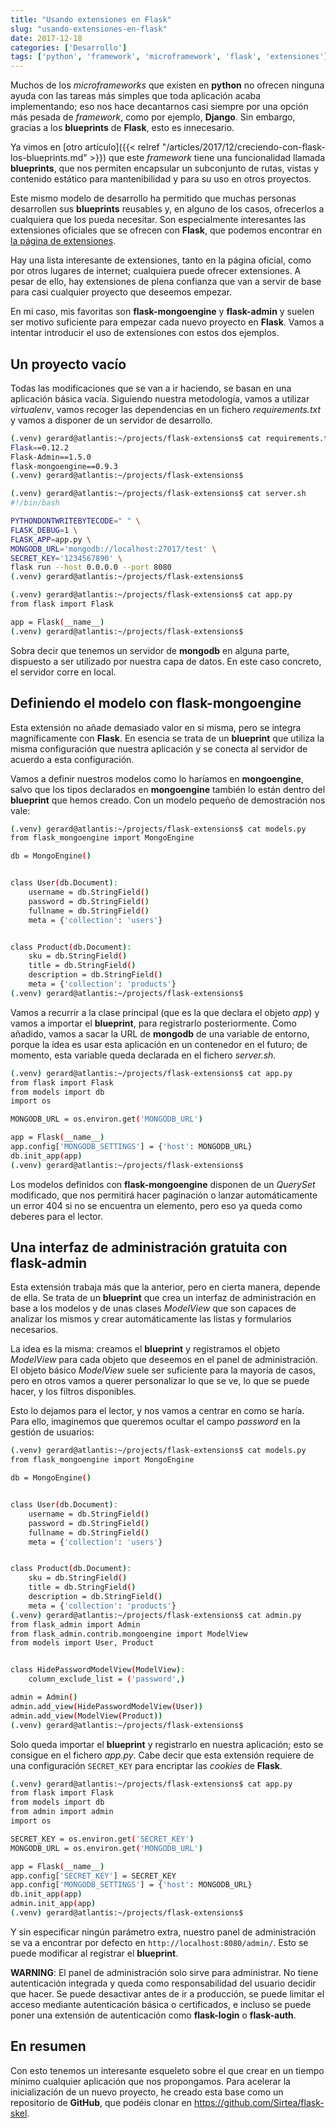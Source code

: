 ```yaml
---
title: "Usando extensiones en Flask"
slug: "usando-extensiones-en-flask"
date: 2017-12-18
categories: ['Desarrollo']
tags: ['python', 'framework', 'microframework', 'flask', 'extensiones']
---
```


Muchos de los *microframeworks* que existen en **python** no ofrecen ninguna ayuda con las tareas más simples que toda aplicación acaba implementando; eso nos hace decantarnos casi siempre por una opción más pesada de *framework*, como por ejemplo, **Django**. Sin embargo, gracias a los **blueprints** de **Flask**, esto es innecesario.<!--more-->

Ya vimos en [otro artículo]({{< relref "/articles/2017/12/creciendo-con-flask-los-blueprints.md" >}}) que este *framework* tiene una funcionalidad llamada **blueprints**, que nos permiten encapsular un subconjunto de rutas, vistas y contenido estático para mantenibilidad y para su uso en otros proyectos.

Este mismo modelo de desarrollo ha permitido que muchas personas desarrollen sus **blueprints** reusables y, en alguno de los casos, ofrecerlos a cualquiera que los pueda necesitar. Son especialmente interesantes las extensiones oficiales que se ofrecen con **Flask**, que podemos encontrar en [la página de extensiones](http://flask.pocoo.org/extensions/).

Hay una lista interesante de extensiones, tanto en la página oficial, como por otros lugares de internet; cualquiera puede ofrecer extensiones. A pesar de ello, hay extensiones de plena confianza que van a servir de base para casi cualquier proyecto que deseemos empezar.

En mi caso, mis favoritas son **flask-mongoengine** y **flask-admin** y suelen ser motivo suficiente para empezar cada nuevo proyecto en **Flask**. Vamos a intentar introducir el uso de extensiones con estos dos ejemplos.

## Un proyecto vacío

Todas las modificaciones que se van a ir haciendo, se basan en una aplicación básica vacía. Siguiendo nuestra metodología, vamos a utilizar *virtualenv*, vamos recoger las dependencias en un fichero *requirements.txt* y vamos a disponer de un servidor de desarrollo.

```bash
(.venv) gerard@atlantis:~/projects/flask-extensions$ cat requirements.txt
Flask==0.12.2
Flask-Admin==1.5.0
flask-mongoengine==0.9.3
(.venv) gerard@atlantis:~/projects/flask-extensions$
```

```bash
(.venv) gerard@atlantis:~/projects/flask-extensions$ cat server.sh
#!/bin/bash

PYTHONDONTWRITEBYTECODE=" " \
FLASK_DEBUG=1 \
FLASK_APP=app.py \
MONGODB_URL='mongodb://localhost:27017/test' \
SECRET_KEY='1234567890' \
flask run --host 0.0.0.0 --port 8080
(.venv) gerard@atlantis:~/projects/flask-extensions$
```

```bash
(.venv) gerard@atlantis:~/projects/flask-extensions$ cat app.py
from flask import Flask

app = Flask(__name__)
(.venv) gerard@atlantis:~/projects/flask-extensions$
```

Sobra decir que tenemos un servidor de **mongodb** en alguna parte, dispuesto a ser utilizado por nuestra capa de datos. En este caso concreto, el servidor corre en local.

## Definiendo el modelo con flask-mongoengine

Esta extensión no añade demasiado valor en sí misma, pero se integra magníficamente con **Flask**. En esencia se trata de un **blueprint** que utiliza la misma configuración que nuestra aplicación y se conecta al servidor de acuerdo a esta configuración.

Vamos a definir nuestros modelos como lo haríamos en **mongoengine**, salvo que los tipos declarados en **mongoengine** también lo están dentro del **blueprint** que hemos creado. Con un modelo pequeño de demostración nos vale:

```bash
(.venv) gerard@atlantis:~/projects/flask-extensions$ cat models.py
from flask_mongoengine import MongoEngine

db = MongoEngine()


class User(db.Document):
    username = db.StringField()
    password = db.StringField()
    fullname = db.StringField()
    meta = {'collection': 'users'}


class Product(db.Document):
    sku = db.StringField()
    title = db.StringField()
    description = db.StringField()
    meta = {'collection': 'products'}
(.venv) gerard@atlantis:~/projects/flask-extensions$
```

Vamos a recurrir a la clase principal (que es la que declara el objeto *app*) y vamos a importar el **blueprint**, para registrarlo posteriormente. Como añadido, vamos a sacar la URL de **mongodb** de una variable de entorno, porque la idea es usar esta aplicación en un contenedor en el futuro; de momento, esta variable queda declarada en el fichero *server.sh*.

```bash
(.venv) gerard@atlantis:~/projects/flask-extensions$ cat app.py
from flask import Flask
from models import db
import os

MONGODB_URL = os.environ.get('MONGODB_URL')

app = Flask(__name__)
app.config['MONGODB_SETTINGS'] = {'host': MONGODB_URL}
db.init_app(app)
(.venv) gerard@atlantis:~/projects/flask-extensions$
```

Los modelos definidos con **flask-mongoengine** disponen de un *QuerySet* modificado, que nos permitirá hacer paginación o lanzar automáticamente un error 404 si no se encuentra un elemento, pero eso ya queda como deberes para el lector.

## Una interfaz de administración gratuita con flask-admin

Esta extensión trabaja más que la anterior, pero en cierta manera, depende de ella. Se trata de un **blueprint** que crea un interfaz de administración en base a los modelos y de unas clases *ModelView* que son capaces de analizar los mismos y crear automáticamente las listas y formularios necesarios.

La idea es la misma: creamos el **blueprint** y registramos el objeto *ModelView* para cada objeto que deseemos en el panel de administración. El objeto básico *ModelView* suele ser suficiente para la mayoría de casos, pero en otros vamos a querer personalizar lo que se ve, lo que se puede hacer, y los filtros disponibles.

Esto lo dejamos para el lector, y nos vamos a centrar en como se haría. Para ello, imaginemos que queremos ocultar el campo *password* en la gestión de usuarios:

```bash
(.venv) gerard@atlantis:~/projects/flask-extensions$ cat models.py
from flask_mongoengine import MongoEngine

db = MongoEngine()


class User(db.Document):
    username = db.StringField()
    password = db.StringField()
    fullname = db.StringField()
    meta = {'collection': 'users'}


class Product(db.Document):
    sku = db.StringField()
    title = db.StringField()
    description = db.StringField()
    meta = {'collection': 'products'}
(.venv) gerard@atlantis:~/projects/flask-extensions$ cat admin.py
from flask_admin import Admin
from flask_admin.contrib.mongoengine import ModelView
from models import User, Product


class HidePasswordModelView(ModelView):
    column_exclude_list = ('password',)

admin = Admin()
admin.add_view(HidePasswordModelView(User))
admin.add_view(ModelView(Product))
(.venv) gerard@atlantis:~/projects/flask-extensions$
```

Solo queda importar el **blueprint** y registrarlo en nuestra aplicación; esto se consigue en el fichero *app.py*. Cabe decir que esta extensión requiere de una configuración `SECRET_KEY` para encriptar las *cookies* de **Flask**.

```bash
(.venv) gerard@atlantis:~/projects/flask-extensions$ cat app.py
from flask import Flask
from models import db
from admin import admin
import os

SECRET_KEY = os.environ.get('SECRET_KEY')
MONGODB_URL = os.environ.get('MONGODB_URL')

app = Flask(__name__)
app.config['SECRET_KEY'] = SECRET_KEY
app.config['MONGODB_SETTINGS'] = {'host': MONGODB_URL}
db.init_app(app)
admin.init_app(app)
(.venv) gerard@atlantis:~/projects/flask-extensions$
```

Y sin especificar ningún parámetro extra, nuestro panel de administración se va a encontrar por defecto en `http://localhost:8080/admin/`. Esto se puede modificar al registrar el **blueprint**.

**WARNING**: El panel de administración solo sirve para administrar. No tiene autenticación integrada y queda como responsabilidad del usuario decidir que hacer. Se puede desactivar antes de ir a producción, se puede limitar el acceso mediante autenticación básica o certificados, e incluso se puede poner una extensión de autenticación como **flask-login** o **flask-auth**.

## En resumen

Con esto tenemos un interesante esqueleto sobre el que crear en un tiempo mínimo cualquier aplicación que nos propongamos. Para acelerar la inicialización de un nuevo proyecto, he creado esta base como un repositorio de **GitHub**, que podéis clonar en <https://github.com/Sirtea/flask-skel>.
